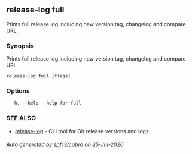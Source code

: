 ## release-log full

Prints full release log including new version tag, changelog and compare URL

### Synopsis

Prints full release log including new version tag, changelog and compare URL

```
release-log full [flags]
```

### Options

```
  -h, --help   help for full
```

### SEE ALSO

* [release-log](release-log.md)	 - CLI tool for Git release versions and logs

###### Auto generated by spf13/cobra on 25-Jul-2020
